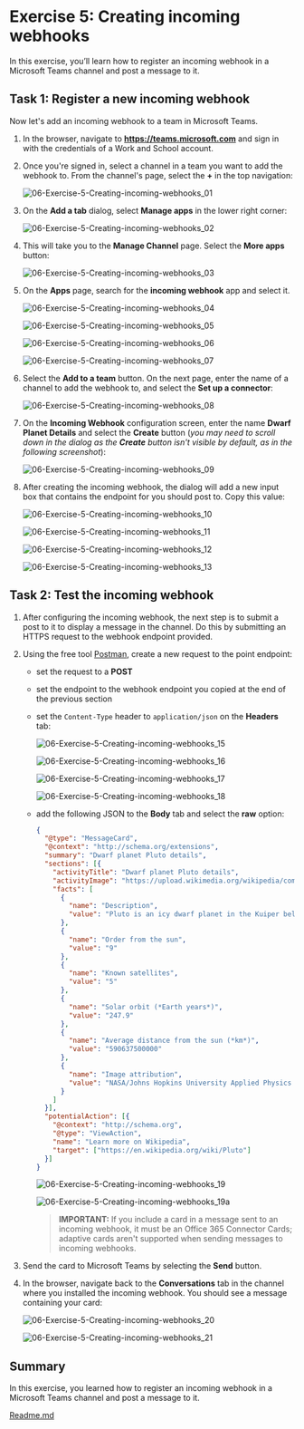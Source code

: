 # Exercise 5: Creating incoming webhooks

In this exercise, you’ll learn how to register an incoming webhook in a Microsoft Teams channel and post a message to it.

## Task 1: Register a new incoming webhook

Now let's add an incoming webhook to a team in Microsoft Teams. 

1. In the browser, navigate to **https://teams.microsoft.com** and sign in with the credentials of a Work and School account.

1. Once you're signed in, select a channel in a team you want to add the webhook to. From the channel's page, select the **+** in the top navigation:

    ![06-Exercise-5-Creating-incoming-webhooks_01](Evidencia/06-Exercise-5-Creating-incoming-webhooks_01.png)

1. On the **Add a tab** dialog, select **Manage apps** in the lower right corner:

    ![06-Exercise-5-Creating-incoming-webhooks_02](Evidencia/06-Exercise-5-Creating-incoming-webhooks_02.png)

1. This will take you to the **Manage Channel** page. Select the **More apps** button:

    ![06-Exercise-5-Creating-incoming-webhooks_03](Evidencia/06-Exercise-5-Creating-incoming-webhooks_03.png)

1. On the **Apps** page, search for the **incoming webhook** app and select it.

    ![06-Exercise-5-Creating-incoming-webhooks_04](Evidencia/06-Exercise-5-Creating-incoming-webhooks_04.png)

    ![06-Exercise-5-Creating-incoming-webhooks_05](Evidencia/06-Exercise-5-Creating-incoming-webhooks_05.png)

    ![06-Exercise-5-Creating-incoming-webhooks_06](Evidencia/06-Exercise-5-Creating-incoming-webhooks_06.png)

    ![06-Exercise-5-Creating-incoming-webhooks_07](Evidencia/06-Exercise-5-Creating-incoming-webhooks_07.png)

1. Select the **Add to a team** button. On the next page, enter the name of a channel to add the webhook to, and select the **Set up a connector**:

    ![06-Exercise-5-Creating-incoming-webhooks_08](Evidencia/06-Exercise-5-Creating-incoming-webhooks_08.png)

1. On the **Incoming Webhook** configuration screen, enter the name **Dwarf Planet Details** and select the **Create** button (*you may need to scroll down in the dialog as the **Create** button isn't visible by default, as in the following screenshot*):

    ![06-Exercise-5-Creating-incoming-webhooks_09](Evidencia/06-Exercise-5-Creating-incoming-webhooks_09.png)

1. After creating the incoming webhook, the dialog will add a new input box that contains the endpoint for you should post to. Copy this value:

    ![06-Exercise-5-Creating-incoming-webhooks_10](Evidencia/06-Exercise-5-Creating-incoming-webhooks_10.png)
    
    ![06-Exercise-5-Creating-incoming-webhooks_11](Evidencia/06-Exercise-5-Creating-incoming-webhooks_11.png)
    
    ![06-Exercise-5-Creating-incoming-webhooks_12](Evidencia/06-Exercise-5-Creating-incoming-webhooks_12.png)
    
    ![06-Exercise-5-Creating-incoming-webhooks_13](Evidencia/06-Exercise-5-Creating-incoming-webhooks_13.png)
    
    

## Task 2: Test the incoming webhook

1. After configuring the incoming webhook, the next step is to submit a post to it to display a message in the channel. Do this by submitting an HTTPS request to the webhook endpoint provided.

1. Using the free tool [Postman](https://www.postman.com/), create a new request to the point endpoint:

    - set the request to a **POST**

    - set the endpoint to the webhook endpoint you copied at the end of the previous section

    - set the `Content-Type` header to `application/json` on the **Headers** tab:

        ![06-Exercise-5-Creating-incoming-webhooks_15](Evidencia/06-Exercise-5-Creating-incoming-webhooks_15.png)

        ![06-Exercise-5-Creating-incoming-webhooks_16](Evidencia/06-Exercise-5-Creating-incoming-webhooks_16.png)

        ![06-Exercise-5-Creating-incoming-webhooks_17](Evidencia/06-Exercise-5-Creating-incoming-webhooks_17.png)

        ![06-Exercise-5-Creating-incoming-webhooks_18](Evidencia/06-Exercise-5-Creating-incoming-webhooks_18.png)

    - add the following JSON to the **Body** tab and select the **raw** option:

        ```json
        {
          "@type": "MessageCard",
          "@context": "http://schema.org/extensions",
          "summary": "Dwarf planet Pluto details",
          "sections": [{
            "activityTitle": "Dwarf planet Pluto details",
            "activityImage": "https://upload.wikimedia.org/wikipedia/commons/e/ef/Pluto_in_True_Color_-_High-Res.jpg",
            "facts": [
              {
                "name": "Description",
                "value": "Pluto is an icy dwarf planet in the Kuiper belt, a ring of bodies beyond the orbit of Neptune. It was the first Kuiper belt object to be discovered and is the largest known dwarf planet. Pluto was discovered by Clyde Tombaugh in 1930 as the ninth planet from the Sun. After 1992, its status as a planet was questioned following the discovery of several objects of similar size in the Kuiper belt. In 2005, Eris, a dwarf planet in the scattered disc which is 27% more massive than Pluto, was discovered. This led the International Astronomical Union (IAU) to define the term \"planet\" formally in 2006, during their 26th General Assembly. That definition excluded Pluto and reclassified it as a dwarf planet."
              },
              {
                "name": "Order from the sun",
                "value": "9"
              },
              {
                "name": "Known satellites",
                "value": "5"
              },
              {
                "name": "Solar orbit (*Earth years*)",
                "value": "247.9"
              },
              {
                "name": "Average distance from the sun (*km*)",
                "value": "590637500000"
              },
              {
                "name": "Image attribution",
                "value": "NASA/Johns Hopkins University Applied Physics Laboratory/Southwest Research Institute/Alex Parker [Public domain]"
              }
            ]
          }],
          "potentialAction": [{
            "@context": "http://schema.org",
            "@type": "ViewAction",
            "name": "Learn more on Wikipedia",
            "target": ["https://en.wikipedia.org/wiki/Pluto"]
          }]
        }
        ```

        ![06-Exercise-5-Creating-incoming-webhooks_19](Evidencia/06-Exercise-5-Creating-incoming-webhooks_19.png)

        ![06-Exercise-5-Creating-incoming-webhooks_19a](Evidencia/06-Exercise-5-Creating-incoming-webhooks_19a.png)
        
        > **IMPORTANT:**
        > If you include a card in a message sent to an incoming webhook, it must be an Office 365 Connector Cards; adaptive cards aren't supported when sending messages to incoming webhooks.

1. Send the card to Microsoft Teams by selecting the **Send** button.

1. In the browser, navigate back to the **Conversations** tab in the channel where you installed the incoming webhook. You should see a message containing your card:

    ![06-Exercise-5-Creating-incoming-webhooks_20](Evidencia/06-Exercise-5-Creating-incoming-webhooks_20.png)
    
    ![06-Exercise-5-Creating-incoming-webhooks_21](Evidencia/06-Exercise-5-Creating-incoming-webhooks_21.png)
    
    

## Summary

In this exercise, you learned how to register an incoming webhook in a Microsoft Teams channel and post a message to it.





[Readme.md](https://github.com/fernanipmo/CFTIC-MS600#readme)
